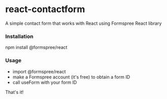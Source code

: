 # react-contactform
A simple contact form that works with React using Formspree React library

### Installation
npm install @formspree/react

### Usage
* import @formspree/react
* make a Formspree account (it's free) to obtain a form ID
* call useForm with your form ID

That's it!


